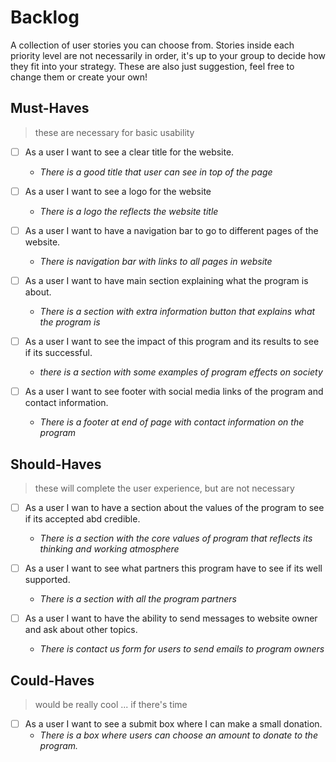 # Backlog

A collection of user stories you can choose from. Stories inside each priority
level are not necessarily in order, it's up to your group to decide how they fit
into your strategy. These are also just suggestion, feel free to change them or
create your own!

## Must-Haves

> these are necessary for basic usability

- [ ] As a user I want to see a clear title for the website.

  - _There is a good title that user can see in top of the page_

- [ ] As a user I want to see a logo for the website

  - _There is a logo the reflects the website title_

- [ ] As a user I want to have a navigation bar to go to different pages of the
      website.

  - _There is navigation bar with links to all pages in website_

- [ ] As a user I want to have main section explaining what the program is
      about.

  - _There is a section with extra information button that explains what the
    program is_

- [ ] As a user I want to see the impact of this program and its results to see
      if its successful.

  - _there is a section with some examples of program effects on society_

- [ ] As a user I want to see footer with social media links of the program and
      contact information.
  - _There is a footer at end of page with contact information on the program_

## Should-Haves

> these will complete the user experience, but are not necessary

- [ ] As a user I wan to have a section about the values of the program to see
      if its accepted abd credible.

  - _There is a section with the core values of program that reflects its
    thinking and working atmosphere_

- [ ] As a user I want to see what partners this program have to see if its well
      supported.

  - _There is a section with all the program partners_

- [ ] As a user I want to have the ability to send messages to website owner and
      ask about other topics.

  - _There is contact us form for users to send emails to program owners_

## Could-Haves

> would be really cool ... if there's time

- [ ] As a user I want to see a submit box where I can make a small donation.
  - _There is a box where users can choose an amount to donate to the program._
